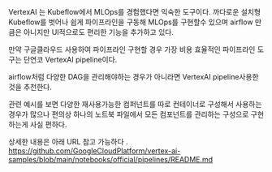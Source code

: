 VertexAI 는 Kubeflow에서 MLOps를 경험했다면 익숙한 도구이다. 
까다로운 설치형 Kubeflow를 벗어나 쉽게 파이프라인을 구동해 MLOps를 구현할수 있으며
airflow 만큼은 아니지만 UI적으로도 편리한 기능을 추가하고 있다.

만약 구글클라우드 사용하여 파이프라인 구현할 경우 가장 비용 효율적인 파이프라인 도구는 단연코 VertexAI pipeline이다. 

airflow처럼 다양한 DAG을 관리해야하는 경우가 아니라면 VertexAI pipeline사용한것을 추천한다. 

관련 예시를 보면 다양한 재사용가능한 컴퍼넌트를 따로 컨테이너로 구성해서 사용하는 경우가 많으나 
편의상 하나의 노트북 파일에서 모든 컴포넌트를 관리하는 구성으로 구현하는게 사실 편하다.

상세한 내용은 아래 URL 참고 가능하다 . 
https://github.com/GoogleCloudPlatform/vertex-ai-samples/blob/main/notebooks/official/pipelines/README.md

